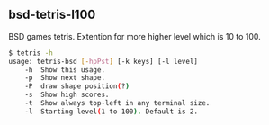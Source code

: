 ## bsd-tetris-l100

BSD games tetris.
Extention for more higher level which is 10 to 100.

```sh
$ tetris -h
usage: tetris-bsd [-hpPst] [-k keys] [-l level]
	-h	Show this usage.
	-p	Show next shape.
	-P	draw shape position(?)
	-s	Show high scores.
	-t	Show always top-left in any terminal size.
	-l	Starting level(1 to 100). Default is 2.
```

